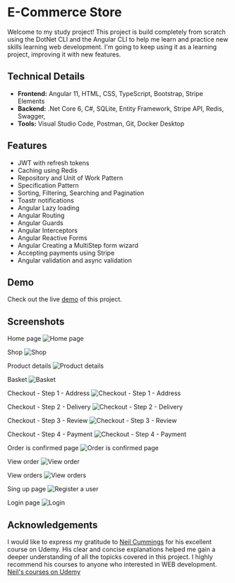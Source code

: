 
# E-Commerce Store

Welcome to my study project! This project is build completely from scratch using the DotNet CLI and the Angular CLI to help me learn and practice new skills learning web development. 
I'm going to keep using it as a learning project, improving it with new features.

## Technical Details

- **Frontend:** Angular 11, HTML, CSS, TypeScript, Bootstrap, Stripe Elements
- **Backend:** .Net Core 6, C#, SQLite, Entity Framework, Stripe API, Redis, Swagger, 
- **Tools:** Visual Studio Code, Postman, Git, Docker Desktop

## Features

- JWT with refresh tokens
- Caching using Redis
- Repository and Unit of Work Pattern
- Specification Pattern
- Sorting, Filtering, Searching and Pagination
- Toastr notifications
- Angular Lazy loading
- Angular Routing
- Angular Guards
- Angular Interceptors
- Angular Reactive Forms
- Angular Creating a MultiStep form wizard
- Accepting payments using Stripe
- Angular validation and async validation


## Demo

Check out the live [demo](https://github.com/IlonaZaika/Ski-Store/assets/79915514/72a18cf6-3f49-456e-9608-1cd7c405a507) of this project. 


## Screenshots
Home page
![Home page](https://github.com/IlonaZaika/Ski-Store/assets/79915514/45c5b686-19f8-4f0f-9920-d96e8dcc9204)

Shop
![Shop](https://github.com/IlonaZaika/Ski-Store/assets/79915514/cdf4dbd2-6d48-44e0-a31d-0e323ba7ce45)

Product details
![Product details](https://github.com/IlonaZaika/Ski-Store/assets/79915514/02a26070-03f9-4b0e-8958-dc9895aff13a)

Basket
![Basket](https://github.com/IlonaZaika/Ski-Store/assets/79915514/c8ee0b7c-6312-427d-92f1-3db5644c2ab9)

Checkout - Step 1 - Address
![Checkout - Step 1 - Address](https://github.com/IlonaZaika/Ski-Store/assets/79915514/3060ec22-60e7-405b-9a98-d5b2d4434099)

Checkout - Step 2 - Delivery
![Checkout - Step 2 - Delivery](https://github.com/IlonaZaika/Ski-Store/assets/79915514/7ebd64f8-f804-49c4-8b23-8fdcebebebee)

Checkout - Step 3 - Review
![Checkout - Step 3 - Review](https://github.com/IlonaZaika/Ski-Store/assets/79915514/211ad3e6-7070-4bf5-9dec-d717cd58c9e5)

Checkout - Step 4 - Payment
![Checkout - Step 4 - Payment](https://github.com/IlonaZaika/Ski-Store/assets/79915514/6e149cfe-a224-4f51-88b7-27d298288d19)

Order is confirmed page
![Order is confirmed page](https://github.com/IlonaZaika/Ski-Store/assets/79915514/8c55d5c8-b8e0-492b-a2e7-f79c9d722485)

View order
![View order](https://github.com/IlonaZaika/Ski-Store/assets/79915514/0d7bca04-b19e-4bc9-b283-94659f729921)

View orders 
![View orders ](https://github.com/IlonaZaika/Ski-Store/assets/79915514/43224a27-6b8b-4970-9fe5-1e5201ea9fec)

Sing up page
![Register a user](https://github.com/IlonaZaika/Ski-Store/assets/79915514/6f9e1dd2-0b63-45a3-a0f2-e39dd894970f)

Login page
![Login](https://github.com/IlonaZaika/Ski-Store/assets/79915514/c490bb63-e185-4867-8b3f-f97878d42cd4)


## Acknowledgements

I would like to express my gratitude to [Neil Cummings](https://trycatchlearn.com/) for his excellent course on Udemy. His clear and concise explanations helped me gain a deeper understanding of all the topicks covered in this project. I highly recommend his courses to anyone who interested in WEB development.
[Neil's courses on Udemy](https://www.udemy.com/user/neil-cummings-2/)



